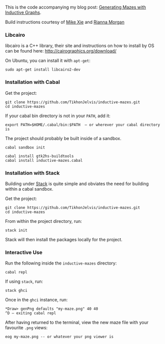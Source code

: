This is the code accompanying my blog post: [Generating Mazes with Inductive Graphs](http://jelv.is/blog/Generating-Mazes-with-Inductive-Graphs).

Build instructions courtesy of [Mike Xie](https://github.com/Mike-Xie) and [Rianna Morgan](https://github.com/R-Morgan)

### Libcairo

libcairo is a C++ library, their site and instructions on how to install by OS can be found here: http://cairographics.org/download/

On Ubuntu, you can install it with `apt-get`:

    sudo apt-get install libcairo2-dev

### Installation with Cabal

Get the project:

    git clone https://github.com/TikhonJelvis/inductive-mazes.git
    cd inductive-mazes

If your cabal bin directory is not in your `PATH`, add it:

    export PATH=$HOME/.cabal/bin:$PATH  – or wherever your cabal directory is

The project should probably be built inside of a sandbox.

    cabal sandbox init

    cabal install gtk2hs-buildtools
    cabal install inductive-mazes.cabal

### Installation with Stack

Building under [Stack](http://docs.haskellstack.org/en/stable/README/) is quite
simple and obviates the need for building within a cabal sandbox.

Get the project:

    git clone https://github.com/TikhonJelvis/inductive-mazes.git
    cd inductive-mazes

From within the project directory, run:

    stack init

Stack will then install the packages locally for the project.

### Interactive Use

Run the following inside the `inductive-mazes` directory:

    cabal repl

If using `stack`, run:

    stack ghci

Once in the `ghci` instance, run:

    *Draw> genPng defaults "my-maze.png" 40 40
    ^D – exiting cabal repl

After having returned to the terminal, view the new maze file with your
favourite `.png` views:

    eog my-maze.png -- or whatever your png viewer is
